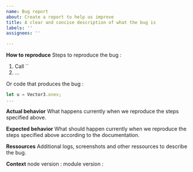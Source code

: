 ```yaml
---
name: Bug report
about: Create a report to help us improve
title: A clear and concise description of what the bug is
labels: ''
assignees: ''

---
```


**How to reproduce**
Steps to reproduce the bug :
1. Call ``
2. ...

Or code that produces the bug :
```js
let u = Vector3.ones;
... 
```

**Actual behavior**
What happens currently when we reproduce the steps specified above.

**Expected behavior**
What should happen currently when we reproduce the steps specified above according to
the documentation.

**Ressources**
Additional logs, screenshots and other ressources to describe the bug.

**Context**
node version :
module version :
